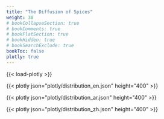 ```yaml
---
title: "The Diffusion of Spices"
weight: 30
# bookCollapseSection: true
# bookComments: true
# bookFlatSection: true
# bookHidden: true
# bookSearchExclude: true
bookToc: false
plotly: true
---
```


{{< load-plotly >}}

{{< plotly json="plotly/distribution_en.json" height="400" >}}

{{< plotly json="plotly/distribution_ar.json" height="400" >}}

{{< plotly json="plotly/distribution_zh.json" height="400" >}}